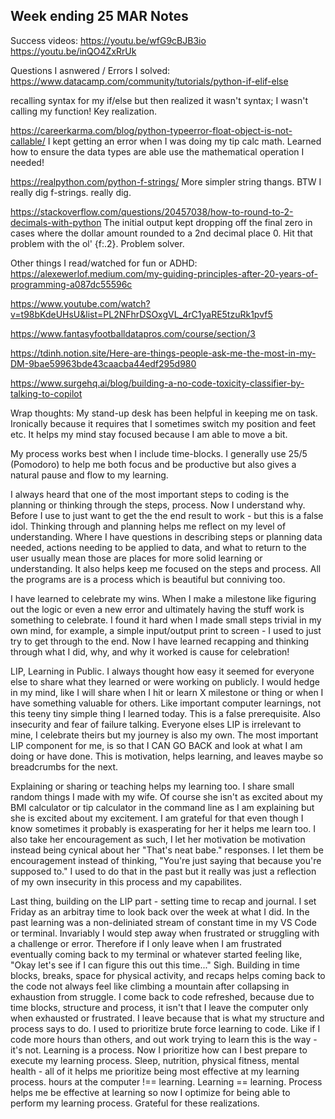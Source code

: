 Week ending 25 MAR Notes
----
Success videos:
https://youtu.be/wfG9cBJB3io
https://youtu.be/inQO4ZxRrUk


Questions I asnwered / Errors I solved:
https://www.datacamp.com/community/tutorials/python-if-elif-else 

recalling syntax for my if/else but then realized it wasn't syntax; I wasn't calling my function! Key realization.

https://careerkarma.com/blog/python-typeerror-float-object-is-not-callable/
I kept getting an error when I was doing my tip calc math. Learned how to ensure the data types are able use the mathematical operation I needed!

https://realpython.com/python-f-strings/
More simpler string thangs. BTW I really dig f-strings. really dig.

https://stackoverflow.com/questions/20457038/how-to-round-to-2-decimals-with-python
The initial output kept dropping off the final zero in cases where the dollar amount rounded to a 2nd decimal place 0. Hit that problem with the ol' {f:.2}. Problem solver. 

Other things I read/watched for fun or ADHD:
https://alexewerlof.medium.com/my-guiding-principles-after-20-years-of-programming-a087dc55596c

https://www.youtube.com/watch?v=t98bKdeUHsU&list=PL2NFhrDSOxgVL_4rC1yaRE5tzuRk1pvf5

https://www.fantasyfootballdatapros.com/course/section/3

https://tdinh.notion.site/Here-are-things-people-ask-me-the-most-in-my-DM-9bae59963bde43caacba44edf295d980

https://www.surgehq.ai/blog/building-a-no-code-toxicity-classifier-by-talking-to-copilot

Wrap thoughts:
My stand-up desk has been helpful in keeping me on task. Ironically because it requires that I sometimes switch my position and feet etc. It helps my mind stay focused because I am able to move a bit. 

My process works best when I include time-blocks. I generally use 25/5 (Pomodoro) to help me both focus and be productive but also gives a natural pause and flow to my learning. 

I always heard that one of the most important steps to coding is the planning or thinking through the steps, process. Now I understand why. Before I use to just want to get the the end result to work - but this is a false idol. Thinking through and planning helps me reflect on my level of understanding. Where I have questions in describing steps or planning data needed, actions needing to be applied to data, and what to return to the user usually mean those are places for more solid learning or understanding. It also helps keep me focused on the steps and process. All the programs are is a process which is beautiful but conniving too. 

I have learned to celebrate my wins. When I make a milestone like figuring out the logic or even a new error and ultimately having the stuff work is something to celebrate. I found it hard when I made small steps trivial in my own mind, for example, a simple input/output print to screen - I used to just try to get through to the end. Now I have learned recapping and thinking through what I did, why, and why it worked is cause for celebration! 

LIP, Learning in Public. I always thought how easy it seemed for everyone else to share what they learned or were working on publicly. I would hedge in my mind, like I will share when I hit or learn X milestone or thing or when I have something valuable for others. Like important computer learnings, not this teeny tiny simple thing I learned today. This is a false prerequisite. Also insecurity and fear of failure talking. Everyone elses LIP is irrelevant to mine, I celebrate theirs but my journey is also my own. The most important LIP component for me, is so that I CAN GO BACK and look at what I am doing or have done. This is motivation, helps learning, and leaves maybe so breadcrumbs for the next. 

Explaining or sharing or teaching helps my learning too. I share small random things I made with my wife. Of course she isn't as excited about my BMI calculator or tip calculator in the command line as I am explaining but she is excited about my excitement. I am grateful for that even though I know sometimes it probably is exasperating for her it helps me learn too. I also take her encouragement as such, I let her motivation be motivation instead being cynical about her "That's neat babe." responses. I let them be encouragement instead of thinking, "You're just saying that because you're supposed to." I used to do that in the past but it really was just a reflection of my own insecurity in this process and my capabilites. 

Last thing, building on the LIP part - setting time to recap and journal. I set Friday as an arbitray time to look back over the week at what I did. In the past learning was a non-deliniated stream of constant time in my VS Code or terminal. Invariably I would step away when frustrated or struggling with a challenge or error. Therefore if I only leave when I am frustrated eventually coming back to my terminal or whatever started feeling like, "Okay let's see if I can figure this out this time..." Sigh. Building in time blocks, breaks, space for physical activity, and recaps helps coming back to the code not always feel like climbing a mountain after collapsing in exhaustion from struggle. I come back to code refreshed, because due to time blocks, structure and process, it isn't that I leave the computer only when exhausted or frustrated. I leave because that is what my structure and process says to do. I used to prioritize brute force learning to code. Like if I code more hours than others, and out work trying to learn this is the way - it's not. Learning is a process. Now I prioritize how can I best prepare to execute my learning process. Sleep, nutrition, physical fitness, mental health - all of it helps me prioritize being most effective at my learning process. hours at the computer !== learning. Learning == learning. Process helps me be effective at learning so now I optimize for being able to perform my learning process. Grateful for these realizations.
